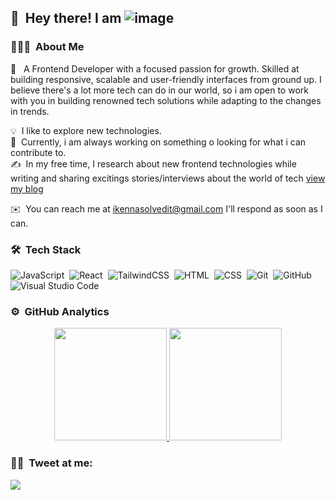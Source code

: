 ## 👋 &nbsp;Hey there! I am ![image](https://github.com/dwhyq/dwhyq/assets/103536966/d795c813-1ed9-48ca-8c51-da149abd9e26)


### 👨🏻‍💻 &nbsp;About Me

🔭 &nbsp; A Frontend Developer with a focused passion for growth. Skilled at building responsive, scalable and user-friendly interfaces from ground up. I believe there's a lot more tech can do in our world, so i am open to work with you in building renowned tech solutions while adapting to the changes in trends.

💡 &nbsp;I like to explore new technologies.\
🌱 &nbsp;Currently, i am always working on something o looking for what i can contribute to.\
✍️ &nbsp;In my free time, I research about new frontend technologies while writing and sharing excitings stories/interviews about the world of tech <a href="https://ikennasbranch.medium.com"  target="_blank" >view my blog<a/>
  
✉️ &nbsp;You can reach me at ikennasolvedit@gmail.com I'll respond as soon as I can.

### 🛠 &nbsp;Tech Stack

![JavaScript](https://img.shields.io/badge/-JavaScript-05122A?style=flat&logo=javascript)&nbsp;
![React](https://img.shields.io/badge/-React-05122A?style=flat&logo=react)&nbsp;
![TailwindCSS](https://img.shields.io/badge/-Tailwindcss-05122A?style=flat&logo=TailwindCSS&logoColor=563D7C)&nbsp;
![HTML](https://img.shields.io/badge/-HTML-05122A?style=flat&logo=HTML5)&nbsp;
![CSS](https://img.shields.io/badge/-CSS-05122A?style=flat&logo=CSS3&logoColor=1572B6)&nbsp;
![Git](https://img.shields.io/badge/-Git-05122A?style=flat&logo=git)&nbsp;
![GitHub](https://img.shields.io/badge/-GitHub-05122A?style=flat&logo=github)&nbsp;
![Visual Studio Code](https://img.shields.io/badge/-Visual%20Studio%20Code-05122A?style=flat&logo=visual-studio-code&logoColor=007ACC)&nbsp;

### ⚙️ &nbsp;GitHub Analytics

<p align="center">
<a href="https://github.com/AVS1508">
  <img height="180em" src="https://github-readme-stats-eight-theta.vercel.app/api?username=dwhyq&show_icons=true&theme=algolia&include_all_commits=true&count_private=true"/>
  <img height="180em" src="https://github-readme-stats-eight-theta.vercel.app/api/top-langs/?username=dwhyq&layout=compact&langs_count=8&theme=algolia"/>
</a>
</p>

### 🤝🏻 &nbsp;Tweet at me:

<p align="left">
<a href="https://twitter.com/_lkenna_?t=0sr7ypqYsVFlohoWZs9BnQ&s=08_" target="_blank"><img src="https://img.shields.io/twitter/follow/lkenna?style=social"/></a>
</p>
